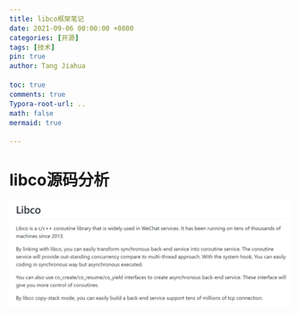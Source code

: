 ```yaml
---
title: libco框架笔记
date: 2021-09-06 00:00:00 +0800
categories: [开源]
tags: [技术]
pin: true
author: Tang Jiahua

toc: true
comments: true
Typora-root-url: ..
math: false
mermaid: true

---
```


# libco源码分析

![image-20210906224108890](../assets/blog_res/2021-09-06-libco.assets/image-20210906224108890.png)

